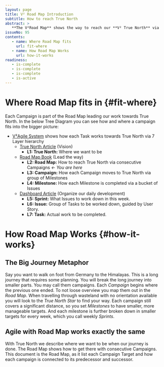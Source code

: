 ```yaml
---
layout: page
title: V² Road Map Introduction
subtitle: How to reach True North
abstract: >
   **The V²Road Map** shows the way to reach our **V² True North** via consecutive **Campaigns**. A campaign is a group of **Milestones** and lasts about 3 months while focusing all our efforts.
issueNo: 95
contents:
   - name: Where Road Map fits
     url: fit-where
   - name: How Road Map Works
     url: how-it-works
readiness:
   - is-complete
   - is-complete
   - is-complete
   - is-active
---
```




# Where Road Map fits in {#fit-where}

Each Campaign is part of the Road Map leading our work towards True North. In the below Tree Diagram you can see how and where a campaign fits into the bigger picture:

- [V²Agile System](https://v-squared.github.io/plan/agile/) shows how each Task works towards True North via 7 Layer hierarchy
   - [True North Article](https://v-squared.github.io/plan/true-north/) (Vision)
     - **L1: True North:** Where we want to be
   - [Road Map Book](https://v-squared.github.io/plan/road-map/) (Lead the way)
     - **L2: Road Map:** How to reach True North via consecutive Campaigns  *← You are here*
     - **L3: Campaign:** How each Campaign moves to True North via group of Milestones
     - **L4: Milestone:** How each Milestone is completed via a bucket of Issues
   - [Dashboard Article](https://v-squared.github.io/plan/dashboard/) (Organize our daily development)
     - **L5: Sprint:** What Issues to work down in this week.
     - **L6: Issue:** Group of Tasks to be worked down, guided by User Story.
     - **L7: Task:** Actual work to be completed.



# How Road Map Works {#how-it-works}

## The Big Journey Metaphor

Say you want to walk on foot from Germany to the Himalayas. This is a long journey that requires some planning. You will break the long journey into smaller parts. You may call them campaigns. Each *Campaign* begins where the previous one ended. To not loose overview you map them out in the *Road Map*. When travelling through wasteland with no orientation available you will look to the *True North Star* to find your way. Each campaign still covers a significant distance, so you set *Milestones* to have smaller, more manageable targets. And each milestone is further broken down in smaller targets for every week, which you call weekly *Sprints*.


## Agile with Road Map works exactly the same

With True North we describe where we want to be when our journey is done. The Road Map shows how to get there with consecutive Campaigns. This document is the Road Map, as it list each Campaign Target and how each campaign is connected to its predecessor and successor.


